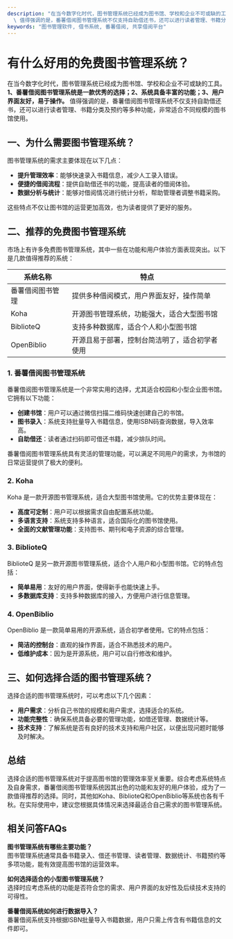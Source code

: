```yaml
---
description: "在当今数字化时代，图书管理系统已经成为图书馆、学校和企业不可或缺的工具。**1、番薯借阅图书管理系统是一款优秀的选择；2、系统具备丰富的功能；3、用户界面友好，易于操作。**\
  \ 值得强调的是，番薯借阅图书管理系统不仅支持自助借还书，还可以进行读者管理、书籍分类及预约等多种功能，非常适合不同规模的图书馆使用。"
keywords: "图书管理软件, 借书系统, 番薯借阅, 共享借阅平台"
---
```

# 有什么好用的免费图书管理系统？

在当今数字化时代，图书管理系统已经成为图书馆、学校和企业不可或缺的工具。**1、番薯借阅图书管理系统是一款优秀的选择；2、系统具备丰富的功能；3、用户界面友好，易于操作。** 值得强调的是，番薯借阅图书管理系统不仅支持自助借还书，还可以进行读者管理、书籍分类及预约等多种功能，非常适合不同规模的图书馆使用。

## 一、为什么需要图书管理系统？

图书管理系统的需求主要体现在以下几点：

- **提升管理效率**：能够快速录入书籍信息，减少人工录入错误。
- **便捷的借阅流程**：提供自助借还书的功能，提高读者的借阅体验。
- **数据分析与统计**：能够对借阅情况进行统计分析，帮助管理者调整书籍采购。

这些特点不仅让图书馆的运营更加高效，也为读者提供了更好的服务。

## 二、推荐的免费图书管理系统

市场上有许多免费图书管理系统，其中一些在功能和用户体验方面表现突出。以下是几款值得推荐的系统：

| 系统名称         | 特点                                                         |
|------------------|------------------------------------------------------------|
| 番薯借阅图书管理 | 提供多种借阅模式，用户界面友好，操作简单                   |
| Koha             | 开源图书管理系统，功能强大，适合大型图书馆                 |
| BiblioteQ        | 支持多种数据库，适合个人和小型图书馆                       |
| OpenBiblio       | 开源且易于部署，控制台简洁明了，适合初学者使用             |

### 1. 番薯借阅图书管理系统

番薯借阅图书管理系统是一个非常实用的选择，尤其适合校园和小型企业图书馆。它拥有以下功能：

- **创建书馆**：用户可以通过微信扫描二维码快速创建自己的书馆。
- **图书录入**：系统支持批量导入书籍信息，使用ISBN码查询数据，导入效率高。
- **自助借还**：读者通过扫码即可借还书籍，减少排队时间。

番薯借阅图书管理系统具有灵活的管理功能，可以满足不同用户的需求，为书馆的日常运营提供了极大的便利。

### 2. Koha

Koha 是一款开源图书管理系统，适合大型图书馆使用。它的优势主要体现在：

- **高度可定制**：用户可以根据需求自由配置系统功能。
- **多语言支持**：系统支持多种语言，适合国际化的图书馆使用。
- **全面的文献管理功能**：支持图书、期刊和电子资源的综合管理。

### 3. BiblioteQ

BiblioteQ 是另一款开源图书管理系统，适合个人用户和小型图书馆。它的特点包括：

- **简单易用**：友好的用户界面，使得新手也能快速上手。
- **多数据库支持**：支持多种数据库的接入，方便用户进行信息管理。

### 4. OpenBiblio

OpenBiblio 是一款简单易用的开源系统，适合初学者使用。它的特点包括：

- **简洁的控制台**：直观的操作界面，适合不熟悉技术的用户。
- **低维护成本**：因为是开源系统，用户可以自行修改和维护。

## 三、如何选择合适的图书管理系统？

选择合适的图书管理系统时，可以考虑以下几个因素：

- **用户需求**：分析自己书馆的规模和用户需求，选择适合的系统。
- **功能完整性**：确保系统具备必要的管理功能，如借还管理、数据统计等。
- **技术支持**：了解系统是否有良好的技术支持和用户社区，以便出现问题时能够及时解决。

## 总结

选择合适的图书管理系统对于提高图书馆的管理效率至关重要。综合考虑系统特点及自身需求，番薯借阅图书管理系统因其出色的功能和友好的用户体验，成为了一款值得推荐的选择。同时，其他如Koha、BiblioteQ和OpenBiblio等系统也各有千秋。在实际使用中，建议您根据具体情况来选择最适合自己需求的图书管理系统。

## 相关问答FAQs

**图书管理系统有哪些主要功能？**  
图书管理系统通常具备书籍录入、借还书管理、读者管理、数据统计、书籍预约等多项功能，能有效提高图书馆的运营效率。

**如何选择适合的小型图书管理系统？**  
选择时应考虑系统的功能是否符合您的需求、用户界面的友好性及后续技术支持的可得性。

**番薯借阅系统如何进行数据导入？**  
番薯借阅系统支持根据ISBN批量导入书籍数据，用户只需上传含有书籍信息的文件即可。
